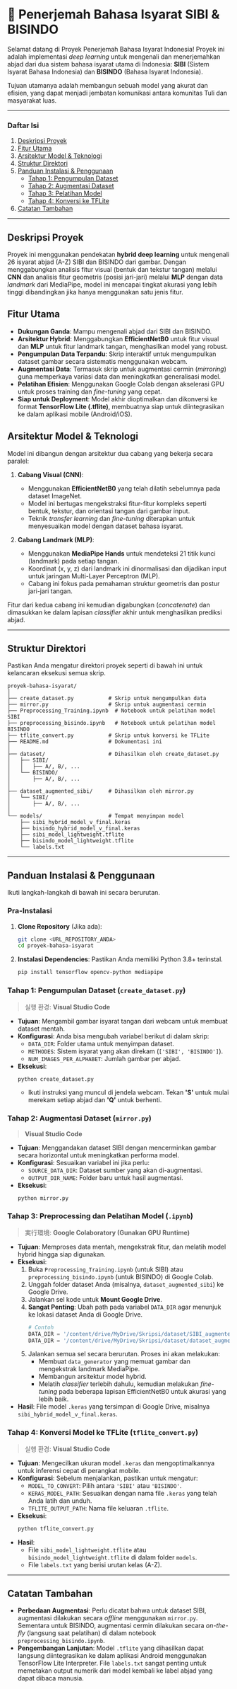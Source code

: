 # 🤟 Penerjemah Bahasa Isyarat SIBI & BISINDO

Selamat datang di Proyek Penerjemah Bahasa Isyarat Indonesia\! Proyek ini adalah implementasi *deep learning* untuk mengenali dan menerjemahkan abjad dari dua sistem bahasa isyarat utama di Indonesia: **SIBI** (Sistem Isyarat Bahasa Indonesia) dan **BISINDO** (Bahasa Isyarat Indonesia).

Tujuan utamanya adalah membangun sebuah model yang akurat dan efisien, yang dapat menjadi jembatan komunikasi antara komunitas Tuli dan masyarakat luas.

-----

### Daftar Isi

1.  [Deskripsi Proyek](https://www.google.com/search?q=%23deskripsi-proyek)
2.  [Fitur Utama](https://www.google.com/search?q=%23fitur-utama)
3.  [Arsitektur Model & Teknologi](https://www.google.com/search?q=%23arsitektur-model--teknologi)
4.  [Struktur Direktori](https://www.google.com/search?q=%23struktur-direktori)
5.  [Panduan Instalasi & Penggunaan](https://www.google.com/search?q=%23panduan-instalasi--penggunaan)
      - [Tahap 1: Pengumpulan Dataset](https://www.google.com/search?q=%23tahap-1-pengumpulan-dataset-create_datasetpy)
      - [Tahap 2: Augmentasi Dataset](https://www.google.com/search?q=%23tahap-2-augmentasi-dataset-mirrorpy)
      - [Tahap 3: Pelatihan Model](https://www.google.com/search?q=%23tahap-3-preprocessing-dan-pelatihan-model-ipynb)
      - [Tahap 4: Konversi ke TFLite](https://www.google.com/search?q=%23tahap-4-konversi-model-ke-tflite-tflite_convertpy)
6.  [Catatan Tambahan](https://www.google.com/search?q=%23catatan-tambahan)

-----

## Deskripsi Proyek

Proyek ini menggunakan pendekatan **hybrid deep learning** untuk mengenali 26 isyarat abjad (A-Z) SIBI dan BISINDO dari gambar. Dengan menggabungkan analisis fitur visual (bentuk dan tekstur tangan) melalui **CNN** dan analisis fitur geometris (posisi jari-jari) melalui **MLP** dengan data *landmark* dari MediaPipe, model ini mencapai tingkat akurasi yang lebih tinggi dibandingkan jika hanya menggunakan satu jenis fitur.

## Fitur Utama

  - **Dukungan Ganda**: Mampu mengenali abjad dari SIBI dan BISINDO.
  - **Arsitektur Hybrid**: Menggabungkan **EfficientNetB0** untuk fitur visual dan **MLP** untuk fitur landmark tangan, menghasilkan model yang robust.
  - **Pengumpulan Data Terpandu**: Skrip interaktif untuk mengumpulkan dataset gambar secara sistematis menggunakan webcam.
  - **Augmentasi Data**: Termasuk skrip untuk augmentasi cermin (*mirroring*) guna memperkaya variasi data dan meningkatkan generalisasi model.
  - **Pelatihan Efisien**: Menggunakan Google Colab dengan akselerasi GPU untuk proses training dan *fine-tuning* yang cepat.
  - **Siap untuk Deployment**: Model akhir dioptimalkan dan dikonversi ke format **TensorFlow Lite (.tflite)**, membuatnya siap untuk diintegrasikan ke dalam aplikasi mobile (Android/iOS).

## Arsitektur Model & Teknologi

Model ini dibangun dengan arsitektur dua cabang yang bekerja secara paralel:

1.  **Cabang Visual (CNN)**:

      - Menggunakan **EfficientNetB0** yang telah dilatih sebelumnya pada dataset ImageNet.
      - Model ini bertugas mengekstraksi fitur-fitur kompleks seperti bentuk, tekstur, dan orientasi tangan dari gambar input.
      - Teknik *transfer learning* dan *fine-tuning* diterapkan untuk menyesuaikan model dengan dataset bahasa isyarat.

2.  **Cabang Landmark (MLP)**:

      - Menggunakan **MediaPipe Hands** untuk mendeteksi 21 titik kunci (landmark) pada setiap tangan.
      - Koordinat (x, y, z) dari landmark ini dinormalisasi dan dijadikan input untuk jaringan Multi-Layer Perceptron (MLP).
      - Cabang ini fokus pada pemahaman struktur geometris dan postur jari-jari tangan.

Fitur dari kedua cabang ini kemudian digabungkan (*concatenate*) dan dimasukkan ke dalam lapisan *classifier* akhir untuk menghasilkan prediksi abjad.

-----

## Struktur Direktori

Pastikan Anda mengatur direktori proyek seperti di bawah ini untuk kelancaran eksekusi semua skrip.

```
proyek-bahasa-isyarat/
│
├── create_dataset.py           # Skrip untuk mengumpulkan data
├── mirror.py                   # Skrip untuk augmentasi cermin
├── Preprocessing_Training.ipynb  # Notebook untuk pelatihan model SIBI
├── preprocessing_bisindo.ipynb   # Notebook untuk pelatihan model BISINDO
├── tflite_convert.py           # Skrip untuk konversi ke TFLite
├── README.md                   # Dokumentasi ini
│
├── dataset/                    # Dihasilkan oleh create_dataset.py
│   ├── SIBI/
│   │   ├── A/, B/, ...
│   └── BISINDO/
│       ├── A/, B/, ...
│
├── dataset_augmented_sibi/     # Dihasilkan oleh mirror.py
│   └── SIBI/
│       ├── A/, B/, ...
│
└── models/                     # Tempat menyimpan model
    ├── sibi_hybrid_model_v_final.keras
    ├── bisindo_hybrid_model_v_final.keras
    ├── sibi_model_lightweight.tflite
    ├── bisindo_model_lightweight.tflite
    └── labels.txt
```

-----

## Panduan Instalasi & Penggunaan

Ikuti langkah-langkah di bawah ini secara berurutan.

### Pra-Instalasi

1.  **Clone Repository** (Jika ada):
    ```bash
    git clone <URL_REPOSITORY_ANDA>
    cd proyek-bahasa-isyarat
    ```
2.  **Instalasi Dependencies**: Pastikan Anda memiliki Python 3.8+ terinstal.
    ```bash
    pip install tensorflow opencv-python mediapipe
    ```

### Tahap 1: Pengumpulan Dataset (`create_dataset.py`)

> 실행 환경: **Visual Studio Code**

  * **Tujuan**: Mengambil gambar isyarat tangan dari webcam untuk membuat dataset mentah.
  * **Konfigurasi**: Anda bisa mengubah variabel berikut di dalam skrip:
      - `DATA_DIR`: Folder utama untuk menyimpan dataset.
      - `METHODES`: Sistem isyarat yang akan direkam (`['SIBI', 'BISINDO']`).
      - `NUM_IMAGES_PER_ALPHABET`: Jumlah gambar per abjad.
  * **Eksekusi**:
    ```bash
    python create_dataset.py
    ```
      - Ikuti instruksi yang muncul di jendela webcam. Tekan **'S'** untuk mulai merekam setiap abjad dan **'Q'** untuk berhenti.

### Tahap 2: Augmentasi Dataset (`mirror.py`)

> **Visual Studio Code**

  * **Tujuan**: Menggandakan dataset SIBI dengan mencerminkan gambar secara horizontal untuk meningkatkan performa model.
  * **Konfigurasi**: Sesuaikan variabel ini jika perlu:
      - `SOURCE_DATA_DIR`: Dataset sumber yang akan di-augmentasi.
      - `OUTPUT_DIR_NAME`: Folder baru untuk hasil augmentasi.
  * **Eksekusi**:
    ```bash
    python mirror.py
    ```

### Tahap 3: Preprocessing dan Pelatihan Model (`.ipynb`)

> 実行環境: **Google Colaboratory (Gunakan GPU Runtime)**

  * **Tujuan**: Memproses data mentah, mengekstrak fitur, dan melatih model hybrid hingga siap digunakan.
  * **Eksekusi**:
    1.  Buka `Preprocessing_Training.ipynb` (untuk SIBI) atau `preprocessing_bisindo.ipynb` (untuk BISINDO) di Google Colab.
    2.  Unggah folder dataset Anda (misalnya, `dataset_augmented_sibi`) ke Google Drive.
    3.  Jalankan sel kode untuk **Mount Google Drive**.
    4.  **Sangat Penting**: Ubah path pada variabel `DATA_DIR` agar menunjuk ke lokasi dataset Anda di Google Drive.
        ```python
        # Contoh
        DATA_DIR = '/content/drive/MyDrive/Skripsi/dataset/SIBI_augmentend' # Untuk SIBI
        DATA_DIR = '/content/drive/MyDrive/Skripsi/dataset/dataset_augmented/BISINDO' # Untuk BISINDO
        ```
    5.  Jalankan semua sel secara berurutan. Proses ini akan melakukan:
          - Membuat `data_generator` yang memuat gambar dan mengekstrak landmark MediaPipe.
          - Membangun arsitektur model hybrid.
          - Melatih *classifier* terlebih dahulu, kemudian melakukan *fine-tuning* pada beberapa lapisan EfficientNetB0 untuk akurasi yang lebih baik.
  * **Hasil**: File model `.keras` yang tersimpan di Google Drive, misalnya `sibi_hybrid_model_v_final.keras`.

### Tahap 4: Konversi Model ke TFLite (`tflite_convert.py`)

> 실행 환경: **Visual Studio Code**

  * **Tujuan**: Mengecilkan ukuran model `.keras` dan mengoptimalkannya untuk inferensi cepat di perangkat mobile.
  * **Konfigurasi**: Sebelum menjalankan, pastikan untuk mengatur:
      - `MODEL_TO_CONVERT`: Pilih antara `'SIBI'` atau `'BISINDO'`.
      - `KERAS_MODEL_PATH`: Sesuaikan dengan nama file `.keras` yang telah Anda latih dan unduh.
      - `TFLITE_OUTPUT_PATH`: Nama file keluaran `.tflite`.
  * **Eksekusi**:
    ```bash
    python tflite_convert.py
    ```
  * **Hasil**:
      - File `sibi_model_lightweight.tflite` atau `bisindo_model_lightweight.tflite` di dalam folder `models`.
      - File `labels.txt` yang berisi urutan kelas (A-Z).

-----

## Catatan Tambahan

  - **Perbedaan Augmentasi**: Perlu dicatat bahwa untuk dataset SIBI, augmentasi dilakukan secara *offline* menggunakan `mirror.py`. Sementara untuk BISINDO, augmentasi cermin dilakukan secara *on-the-fly* (langsung saat pelatihan) di dalam notebook `preprocessing_bisindo.ipynb`.
  - **Pengembangan Lanjutan**: Model `.tflite` yang dihasilkan dapat langsung diintegrasikan ke dalam aplikasi Android menggunakan TensorFlow Lite Interpreter. File `labels.txt` sangat penting untuk memetakan output numerik dari model kembali ke label abjad yang dapat dibaca manusia.
